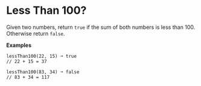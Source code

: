 # Less Than 100?

Given two numbers, return `true` if the sum of both numbers is less than 100. Otherwise return `false`.

**Examples**
```
lessThan100(22, 15) ➞ true
// 22 + 15 = 37

lessThan100(83, 34) ➞ false
// 83 + 34 = 117
```
